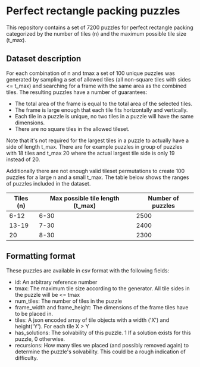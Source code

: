 # Perfect rectangle packing puzzles
This repository contains a set of 7200 puzzles for perfect rectangle packing categorized by the number of tiles (n) and the maximum possible tile size (t_max). 


## Dataset description
For each combination of n and tmax a set of 100 unique puzzles was generated by sampling a set of allowed tiles (all non-square tiles with sides <= t_max) and searching for a frame with the same area as the combined tiles. 
The resulting puzzles have a number of guarantees:
* The total area of the frame is equal to the total area of the selected tiles.
* The frame is large enough that each tile fits horizontally and vertically.
* Each tile in a puzzle is unique, no two tiles in a puzzle will have the same dimensions.
* There are no square tiles in the allowed tileset.

Note that it's not required for the largest tiles in a puzzle to actually have a side of length t_max. There are for example puzzles in group of puzzles with 18 tiles and t_max 20 where the actual largest tile side is only 19 instead of 20.

Additionally there are not enough valid tileset permutations to create 100 puzzles for a large n and a small t_max. The table below shows the ranges of puzzles included in the dataset.

|Tiles (n)|Max possible tile length (t_max)|Number of puzzles|
|---|---|---|
|6-12|6-30|2500
|13-19|7-30|2400
|20|8-30|2300

## Formatting format
These puzzles are available in csv format with the following fields:
* id: An arbitrary reference number
* tmax: The maximum tile size according to the generator. All tile sides in the puzzle will be  <= tmax
* num_tiles: The number of tiles in the puzzle
* frame_width and frame_height: The dimensions of the frame tiles have to be placed in.
* tiles: A json encoded array of tile objects with a width ('X') and height('Y').  For each tile X > Y 
* has_solutions:  The solvability of this puzzle. 1 If a solution exists for this puzzle, 0 otherwise.
* recursions: How many tiles we placed (and possibly removed again) to determine the puzzle's solvability. This could be a rough indication of difficulty.
